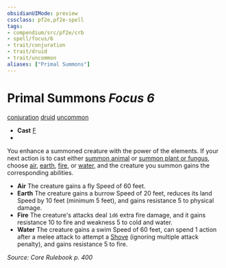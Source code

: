 ```yaml
---
obsidianUIMode: preview
cssclass: pf2e,pf2e-spell
tags:
- compendium/src/pf2e/crb
- spell/focus/6
- trait/conjuration
- trait/druid
- trait/uncommon
aliases: ["Primal Summons"]
---
```

# Primal Summons *Focus 6*   
[conjuration](conjuration.md "Conjuration School Trait")  [druid](Reference/Rules/Traits/druid.md "Druid Class Trait")  [uncommon](uncommon.md "Uncommon Rarity Trait")  

- **Cast** [F](chapter-9-playing-the-game.md#Actions "Free Action") 
- 

You enhance a summoned creature with the power of the elements. If your next action is to cast either [summon animal](summon-animal.md) or [summon plant or fungus](summon-plant-or-fungus.md), choose [air](air.md "Air Energy & Element Trait"), [earth](earth.md "Earth Energy & Element Trait"), [fire](fire.md "Fire Energy & Element Trait"), or [water](water.md "Water Energy & Element Trait"), and the creature you summon gains the corresponding abilities.

- **Air** The creature gains a fly Speed of 60 feet.
- **Earth** The creature gains a burrow Speed of 20 feet, reduces its land Speed by 10 feet (minimum 5 feet), and gains resistance 5 to physical damage.
- **Fire** The creature's attacks deal `1d6` extra fire damage, and it gains resistance 10 to fire and weakness 5 to cold and water.
- **Water** The creature gains a swim Speed of 60 feet, can spend 1 action after a melee attack to attempt a [Shove](Reference/Rules/Actions/shove.md) (ignoring multiple attack penalty), and gains resistance 5 to fire.

*Source: Core Rulebook p. 400*